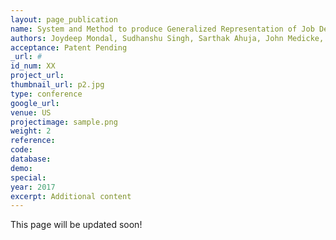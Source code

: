 ```yaml
---
layout: page_publication
name: System and Method to produce Generalized Representation of Job Description Documents and Calculate Similarity using the Representation in Recruitment Domain
authors: Joydeep Mondal, Sudhanshu Singh, Sarthak Ahuja, John Medicke, George David, Amanda Klabzuba
acceptance: Patent Pending
_url: #
id_num: XX
project_url:
thumbnail_url: p2.jpg
type: conference
google_url: 
venue: US
projectimage: sample.png
weight: 2
reference:
code:
database: 
demo: 
special: 
year: 2017
excerpt: Additional content
---
```

This page will be updated soon!
